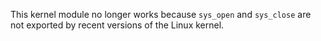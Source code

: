 This kernel module no longer works because `sys_open` and `sys_close` are not exported by recent versions of the Linux kernel.
